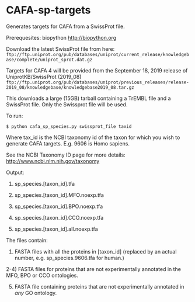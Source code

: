 CAFA-sp-targets
===============

Generates targets for CAFA from a SwissProt file. 

Prerequesites: biopython http://biopython.org

Download the latest SwissProt file from here: 
`ftp://ftp.uniprot.org/pub/databases/uniprot/current_release/knowledgebase/complete/uniprot_sprot.dat.gz`

Targets for CAFA 4 will be provided from the September 18, 2019 release of UniprotKB/SwissProt (2019_08)
`ftp://ftp.uniprot.org/pub/databases/uniprot/previous_releases/release-2019_08/knowledgebase/knowledgebase2019_08.tar.gz`

This downloads a large (15GB) tarball containing a TrEMBL file and a SwissProt file. Only the Swissprot file will be used.

To run:
```
$ python cafa_sp_species.py swissprot_file taxid
```
Where tax_id is the NCBI taxonomy id of the taxon for which you wish to generate CAFA targets. E.g. 9606 is Homo sapiens.

See the NCBI Taxonomy ID page for more details: http://www.ncbi.nlm.nih.gov/taxonomy

Output:

1) sp_species.[taxon_id].tfa

2) sp_species.[taxon_id].MFO.noexp.tfa

3) sp_species.[taxon_id].BPO.noexp.tfa

4) sp_species.[taxon_id].CCO.noexp.tfa 

5) sp_species.[taxon_id].all.noexp.tfa


The files contain:
1) FASTA files with all the proteins in [taxon_id] (replaced by an actual number, e.g. sp_species.9606.tfa for human.)

2-4) FASTA files for proteins that are not experimentally annotated in the MFO, BPO or CCO ontologies.

5) FASTA file containing proteins that are not experimentally annotated in *any* GO ontology.


